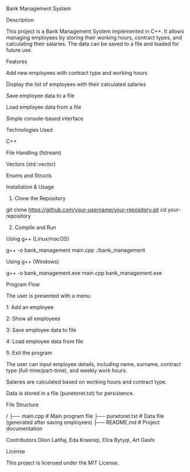 Bank Management System

Description

This project is a Bank Management System implemented in C++. It allows managing employees by storing their working hours, contract types, and calculating their salaries. The data can be saved to a file and loaded for future use.

Features

Add new employees with contract type and working hours

Display the list of employees with their calculated salaries

Save employee data to a file

Load employee data from a file

Simple console-based interface

Technologies Used

C++

File Handling (fstream)

Vectors (std::vector)

Enums and Structs

Installation & Usage

1. Clone the Repository

git clone https://github.com/your-username/your-repository.git
cd your-repository

2. Compile and Run

Using g++ (Linux/macOS)

g++ -o bank_management main.cpp
./bank_management

Using g++ (Windows)

g++ -o bank_management.exe main.cpp
bank_management.exe

Program Flow

The user is presented with a menu:

1: Add an employee

2: Show all employees

3: Save employee data to file

4: Load employee data from file

5: Exit the program

The user can input employee details, including name, surname, contract type (full-time/part-time), and weekly work hours.

Salaries are calculated based on working hours and contract type.

Data is stored in a file (punetoret.txt) for persistence.

File Structure

/
├── main.cpp           # Main program file
├── punetoret.txt      # Data file (generated after saving employees)
├── README.md          # Project documentation

Contributors
Dilon Latifaj, Eda Krasniqi, Elira Bytyqi, Art Gashi

License

This project is licensed under the MIT License.

